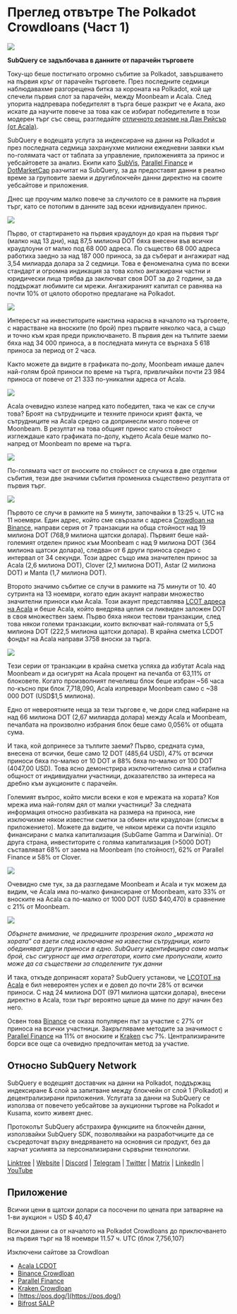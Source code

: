 # Преглед отвътре The Polkadot Crowdloans (Част 1)

![](https://miro.medium.com/max/2400/1*JvR4YsstF6OHG3mTr_1Seg.png)

**SubQuery се задълбочава в данните от парачейн търговете**

Току-що беше постигнато огромно събитие за Polkadot, завършването на първия кръг от парачейн търговете. През последните седмици наблюдавахме разгорещена битка за короната на Polkadot, кой ще спечели първия слот за парачейн, между Moonbeam и Acala. След упорита надпревара победителят в търга беше разкрит че е Акала, ако искате да научите повече за това как се избират победителите в този модерен търг със свещ, разгледайте [отличното резюме на Дан Рийсър (от Acala)](https://twitter.com/danreecer_/status/1364646604024786949).

SubQuery е водещата услуга за индексиране на данни на Polkadot и през последната седмица захранухме милиони ежедневни заявки към по-голямата част от таблата за управление, приложенията за принос и уебсайтовете за анализ. Екипи като [SubVis](https://www.subvis.io/), [Parallel Finance](https://parallel.fi/) и [DotMarketCap](https://dotmarketcap.com/) разчитат на SubQuery, за да предоставят данни в реално време за груповите заеми и другиблокчейн данни директно на своите уебсайтове и приложения.

Днес ще проучим малко повече за случилото се в рамките на първия търг, като се потопим в данните зад всеки иднивидуален принос.

![](https://miro.medium.com/max/2400/0*Pcp3KJvC5eyP2KQ3)

Първо, от стартирането на първия краудлоун до края на първия търг (малко над 13 дни), над 87,5 милиона DOT бяха внесени във всички краудлоуни от малко под 68 000 адреса. По същество 68 000 адреса работиха заедно за над 187 000 приноса, за да съберат и ангажират над 3,54 милиарда долара за 2 седмици. Това е феноменална сума по всеки стандарт и огромна индикация за това колко ангажирани частни и юридически лица трябва да заключват своя DOT за до 2 години, за да поддържат любимите си мрежи. Ангажираният капитал се равнява на почти 10% от цялото оборотно предлагане на Polkadot.

![](https://miro.medium.com/max/2400/0*-ovBJnjxAKfeB81Y)

Интересът на инвеститорите наистина нарасна в началото на търговете, с нарастване на вноските (по брой) през първите няколко часа, а също и точно към края преди приключването. В първия ден на тълпите заеми бяха над 34 000 приноса, а в последната минута се върнаха 5 618 приноса за период от 2 часа.

Както можете да видите в графиката по-долу, Moonbeam имаше далеч най-голям брой приноси по време на търга, привличайки почти 23 984 приноса от повече от 21 333 по-уникални адреса от Acala.

![](https://miro.medium.com/max/2400/0*MSHfjnu7KmMvDmnY)

Acala очевидно излезе напред като победител, така че как се случи това? Броят на сътрудниците и техните приноси крият факта, че сътрудниците на Acala средно са допринесли много повече от Moonbeam. В резултат на това общият принос като стойност изглеждаше като графиката по-долу, където Acala беше малко по-напред от Moonbeam по време на търга.

![](https://miro.medium.com/max/2400/0*YbV-ReqSwfimUsbO)

По-голямата част от вноските по стойност се случиха в две отделни събития, тези две значими събития промениха съществено резултата от първия търг.

![](https://miro.medium.com/max/2400/0*jmRsZ7kxEYAWYaUq)

Първото се случи в рамките на 5 минути, започвайки в 13:25 ч. UTC на 11 ноември. Един адрес, който сме свързали с адреса [Crowdloan на Binance](https://www.binance.com/en/dotslot), направи серия от 7 транзакции на обща стойност над 19 милиона DOT (768,9 милиона щатски долара). Първият беше най-големият отделен принос към Moonbeam с над 9 милиона DOT (364 милиона щатски долара), следван от 6 други приноса средно с интервал от 34 секунди. Този адрес също има значителен принос за Acala (2,6 милиона DOT), Clover (2,1 милиона DOT), Astar (2 милиона DOT) и Manta (1,7 милиона DOT).

Второто значимо събитие се случи в рамките на 75 минути от 10. 40 сутринта на 13 ноември, когато един акаунт направи множество значителни приноси към Acala. Този акаунт представлява [LCOT адреса на Acala](https://medium.com/acalanetwork/acala-liquid-crowdloan-dot-lcdot-launch-on-polkadot-f28d8f561157) и беше Acala, който внедрява целия си ликвиден заложен DOT в своя множествен заем. Първо бяха някои тестови транзакции, след това някои големи транзакции, които включват най-голямата от 5,5 милиона DOT (222,5 милиона щатски долара). В крайна сметка LCDOT фондът на Acala направи 3758 вноски за търга.

![](https://miro.medium.com/max/2400/0*GTJviXqhPmRIIf73)

Тези серии от транзакции в крайна сметка успяха да избутат Acala над Moonbeam и да осигурят на Acala процент на печалба от 63,11% от блоковете. Когато произволният печеливш блок беше избран ~56 часа по-късно при блок 7,718,090, Acala изпревари Moonbeam само с ~38 000 DOT (USD$1,5 милиона).

Едно от невероятните неща за тези търгове е, че дори след набиране на над 66 милиона DOT (2,67 милиарда долара) между Acala и Moonbeam, печалбата на произволно избрания блок беше само 0,056% от общата сума.

И така, кой допринесе за тълпите заеми? Първо, средната сума, внесена от всички, беше само 12 DOT (485,64 USD), 47% от всички приноси бяха по-малко от 10 DOT и 88% бяха по-малко от 100 DOT (4047,00 USD). Това ясно демонстрира изключително силна и стабилна общност от индивидуални участници, доказателство за интереса на дребно към аукционите с парачейн.

Големият въпрос, който мисли всеки е коя е мрежата на хората? Коя мрежа има най-голям дял от малки участници? За следната информация относно разбивката на размера на приноса, ние изключихме някои известни сметки за обмен или краудлоан (списък в приложението). Можете да видите, че някои мрежи са почти изцяло финансирани с малка капитализация (SubGame Gamma и Darwinia). От друга страна, инвеститорите с голяма капитализация (>5000 DOT) съставляват 68% от заема на Moonbeam (по стойност), 62% от Parallel Finance и 58% от Clover.

![](https://miro.medium.com/max/2400/0*ztRnFrVfJ2aTlMiU)

Очевидно сме тук, за да разгледаме Moonbeam и Acala и тук можем да видим, че Acala има по-малко финансиране от Moonbeam, като 33% от вноските на Acala са по-малко от 1000 DOT (USD $40,470) в сравнение с 21% от Moonbeam.

![](https://miro.medium.com/max/2400/0*ge-2XDPgddj-J07V)

_Обърнете внимание, че предишните прозрения около „мрежата на хората“ са взети след изключване на известни сътрудници, които обединяват други приноси в едно. SubQuery идентифицира само малък брой, със сигурност ще има агрегатори, които сме пропуснали, които може да са съществени за споделените тук данни_

И така, откъде допринасят хората? SubQuery установи, че [LCOTOT на Acala](https://medium.com/acalanetwork/acala-liquid-crowdloan-dot-lcdot-launch-on-polkadot-f28d8f561157) е бил невероятен успех и е довел до почти 28% от всички приноси. С над 24 милиона DOT (971 милиона щатски долара), внесени директно в Acala, този търг вероятно щеше да мине по друг начин без него.

Освен това [Binance](https://www.binance.com/en/dotslot) се оказа популярен път за участие с 27% от приноса на всички участници. Закръгляваме методите за значимост с [Parallel Finance](https://crowdloan.parallel.fi/#/auction/polkadot) на 11% от вноските и [Kraken](https://www.kraken.com/learn/parachain-auctions) със 7%. Централизираните борси все още са очевидно предпочитан метод за участие.

## Относно SubQuery Network

SubQuery е водещият доставчик на данни на Polkadot, поддържащ индексиране & слой за запитване между блокчейн от слой 1 (Polkadot) и децентрализирани приложения. Услугата за данни на SubQuery се използва от повечето уебсайтове за аукционни търгове на Polkadot и Kusama, които живеят днес.

Протоколът SubQuery абстрахира функциите на блокчейн данни, използвайки SubQuery SDK, позволявайки на разработчиците да се съсредоточат върху внедряването на основния си продукт, без да харчат усилията за персонализирани сървърни технологии.

​​​​[Linktree](https://linktr.ee/subquerynetwork)  |  [Website](https://subquery.network/)  |  [Discord](https://discord.com/invite/78zg8aBSMG)  |  [Telegram](https://t.me/subquerynetwork)  |  [Twitter](https://twitter.com/subquerynetwork)  |  [Matrix](https://matrix.to/#/#subquery:matrix.org)  |  [LinkedIn](https://www.linkedin.com/company/subquery)  |  [YouTube](https://www.youtube.com/channel/UCi1a6NUUjegcLHDFLr7CqLw)

## Приложение

Всички цени в щатски долари са посочени по цената при затваряне на 1-ви аукцион = USD $ 40,47

Всички данни са от началото на Polkadot Crowdloans до приключването на първия търг на 18 ноември 11.57 ч. UTC (блок 7,756,107)

Изключени сайтове за Crowdloan

-   [Acala LCDOT](https://medium.com/acalanetwork/acala-liquid-crowdloan-dot-lcdot-launch-on-polkadot-f28d8f561157)
-   [Binance Crowdloan](https://www.binance.com/en/dotslot)
-   [Parallel Finance](https://crowdloan.parallel.fi/#/auction/polkadot)
-   [Kraken Crowdloan](https://www.kraken.com/learn/parachain-auctions)
-   [https://pos.dog/](https://pos.dog/)
-   [Bifrost SALP](https://medium.com/bifrost-finance/bifrost-announces-slot-auction-liquidity-protocol-salp-weekly-report-51-57a7f69aad34)
